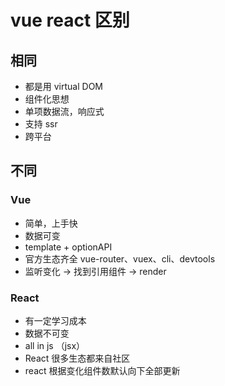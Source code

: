 # vue react 区别

## 相同

- 都是用 virtual DOM
- 组件化思想
- 单项数据流，响应式
- 支持 ssr
- 跨平台

## 不同

### Vue 

- 简单，上手快
- 数据可变
- template + optionAPI
- 官方生态齐全 vue-router、vuex、cli、devtools
- 监听变化 -> 找到引用组件 -> render

### React

- 有一定学习成本
- 数据不可变
- all in js （jsx）
- React 很多生态都来自社区
- react 根据变化组件数默认向下全部更新